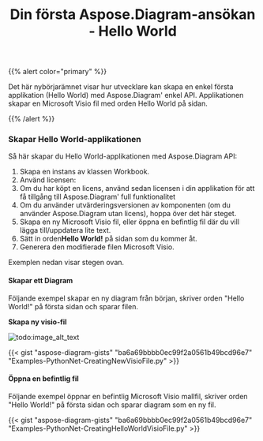 ﻿---
title: Din första Aspose.Diagram-ansökan - Hello World
type: docs
weight: 30
url: /sv/python-net/your-first-aspose-diagram-application-hello-world/
---
{{% alert color="primary" %}}

Det här nybörjarämnet visar hur utvecklare kan skapa en enkel första applikation (Hello World) med Aspose.Diagram' enkel API. Applikationen skapar en Microsoft Visio fil med orden Hello World på sidan.

{{% /alert %}}

### **Skapar Hello World-applikationen**

Så här skapar du Hello World-applikationen med Aspose.Diagram API:

1. Skapa en instans av klassen Workbook.
1. Använd licensen:
 1. Om du har köpt en licens, använd sedan licensen i din applikation för att få tillgång till Aspose.Diagram' full funktionalitet
 1. Om du använder utvärderingsversionen av komponenten (om du använder Aspose.Diagram utan licens), hoppa över det här steget.
1. Skapa en ny Microsoft Visio fil, eller öppna en befintlig fil där du vill lägga till/uppdatera lite text.
1.  Sätt in orden**Hello World!** på sidan som du kommer åt.
1. Generera den modifierade filen Microsoft Visio.

Exemplen nedan visar stegen ovan.

#### **Skapar ett Diagram**

Följande exempel skapar en ny diagram från början, skriver orden "Hello World!" på första sidan och sparar filen.

**Skapa ny visio-fil** 

![todo:image_alt_text](your-first-aspose-diagram-application-hello-world_1.png)

{{< gist "aspose-diagram-gists" "ba6a69bbbb0ec99f2a0561b49bcd96e7" "Examples-PythonNet-CreatingNewVisioFile.py" >}}

#### **Öppna en befintlig fil**

Följande exempel öppnar en befintlig Microsoft Visio mallfil, skriver orden "Hello World!" på första sidan och sparar diagram som en ny fil.

{{< gist "aspose-diagram-gists" "ba6a69bbbb0ec99f2a0561b49bcd96e7" "Examples-PythonNet-CreatingHelloWorldVisioFile.py" >}}
